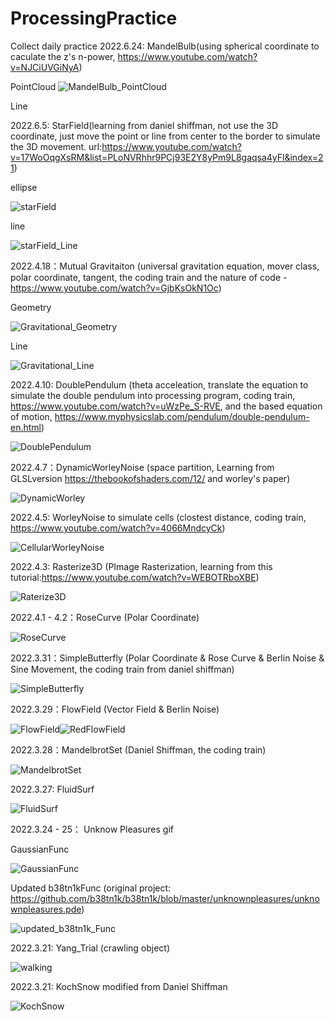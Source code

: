 # ProcessingPractice
Collect daily practice</n>
2022.6.24: MandelBulb(using spherical coordinate to caculate the z's n-power, https://www.youtube.com/watch?v=NJCiUVGiNyA)

PointCloud
![MandelBulb_PointCloud](https://user-images.githubusercontent.com/59080745/175547331-cdd8d452-7bd5-4913-a062-4915716252f7.gif)

Line

2022.6.5: StarField(learning from daniel shiffman, not use the 3D coordinate, just move the point or line from center to the border to simulate the 3D movement. url:https://www.youtube.com/watch?v=17WoOqgXsRM&list=PLoNVRhhr9PCj93E2Y8yPm9L8gaqsa4yFl&index=21)

ellipse

![starField](https://user-images.githubusercontent.com/59080745/172038545-234509a5-0805-408c-937f-7350214ac70e.gif)

line

![starField_Line](https://user-images.githubusercontent.com/59080745/172038553-d7557c7d-4d1e-4eeb-9b08-147ace42c7a3.gif)

2022.4.18：Mutual Gravitaiton (universal gravitation equation, mover class, polar coordinate, tangent, the coding train and the nature of code - https://www.youtube.com/watch?v=GjbKsOkN1Oc)

Geometry

![Gravitational_Geometry](https://user-images.githubusercontent.com/59080745/163810809-b508ee2a-bab4-4327-8b24-ad67f9f82f47.gif)

Line

![Gravitational_Line](https://user-images.githubusercontent.com/59080745/163802866-6e8b082d-2230-488f-9f54-190d37f4547d.gif)

2022.4.10: DoublePendulum  (theta acceleation, translate the equation to simulate the double pendulum into processing program, coding train, https://www.youtube.com/watch?v=uWzPe_S-RVE, and the based equation of motion, https://www.myphysicslab.com/pendulum/double-pendulum-en.html)

![DoublePendulum](https://user-images.githubusercontent.com/59080745/162608699-5270ecbb-bc35-4bf0-8964-ba671ce01243.gif)

2022.4.7：DynamicWorleyNoise  (space partition, Learning from GLSLversion https://thebookofshaders.com/12/ and worley's paper)

![DynamicWorley](https://user-images.githubusercontent.com/59080745/162165512-6d22a051-7a4e-4dde-9732-c6811ffab950.gif)

2022.4.5: WorleyNoise to simulate cells  (clostest distance, coding train, https://www.youtube.com/watch?v=4066MndcyCk)

![CellularWorleyNoise](https://user-images.githubusercontent.com/59080745/161792308-be462c0d-719a-45ce-9cf2-c8f59e1cd811.png)


2022.4.3: Rasterize3D  (PImage Rasterization, learning from this tutorial:https://www.youtube.com/watch?v=WEBOTRboXBE)

![Raterize3D](https://user-images.githubusercontent.com/59080745/161418765-4ad58b90-8e40-4236-bcdc-44275c70dff7.gif)


2022.4.1 - 4.2：RoseCurve  (Polar Coordinate)

![RoseCurve](https://user-images.githubusercontent.com/59080745/161370796-1bf2397e-00d0-4880-bac1-381dda38e65a.gif)


2022.3.31：SimpleButterfly  (Polar Coordinate & Rose Curve & Berlin Noise & Sine Movement, the coding train from daniel shiffman)

![SimpleButterfly](https://user-images.githubusercontent.com/59080745/161032583-af817677-73ce-40f2-8874-0362170e86db.gif)


2022.3.29：FlowField  (Vector Field & Berlin Noise)

![FlowField](https://user-images.githubusercontent.com/59080745/160614531-00f0c5e7-5a6f-4712-a843-3c5f21911ba9.gif)![RedFlowField](https://user-images.githubusercontent.com/59080745/160604174-1049fd16-3c19-4825-9ed2-4dc645e33c58.gif)


2022.3.28：MandelbrotSet (Daniel Shiffman, the coding train)

![MandelbrotSet](https://user-images.githubusercontent.com/59080745/160363482-0affd032-b473-44e7-85b6-f1a874565e10.gif)


2022.3.27: FluidSurf

![FluidSurf](https://user-images.githubusercontent.com/59080745/160264122-ef0a3d1c-3ff5-4c6c-a553-a6d9f12bd84b.gif)


2022.3.24 - 25： Unknow Pleasures gif

GaussianFunc

![GaussianFunc](https://user-images.githubusercontent.com/59080745/160080673-2480b8b5-67aa-4c28-a5f4-ded9a55e130f.gif)

Updated b38tn1kFunc  (original project: https://github.com/b38tn1k/b38tn1k/blob/master/unknownpleasures/unknownpleasures.pde)

![updated_b38tn1k_Func](https://user-images.githubusercontent.com/59080745/160080977-d50c0539-a219-4eb5-ba1a-b68e0c7c5c96.gif)


2022.3.21: Yang_Trial (crawling object)

![walking](https://user-images.githubusercontent.com/59080745/159198911-755df716-a9a5-4f97-83fb-0d47562d2a98.gif)


2022.3.21: KochSnow modified from Daniel Shiffman

![KochSnow](https://user-images.githubusercontent.com/59080745/159248469-ad7b22cc-acda-424b-8a52-d22c68f30042.png)








